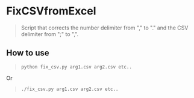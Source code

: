 # FixCSVfromExcel

> Script that corrects the number delimiter from "," to "." and the CSV delimiter from ";" to ",".

## How to use

> `python fix_csv.py arg1.csv arg2.csv etc..`

Or 

> `./fix_csv.py arg1.csv arg2.csv etc..`
